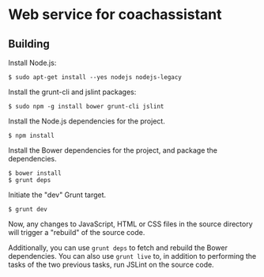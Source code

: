 # Web service for coachassistant

## Building

Install Node.js:

    $ sudo apt-get install --yes nodejs nodejs-legacy

Install the grunt-cli and jslint packages:

    $ sudo npm -g install bower grunt-cli jslint

Install the Node.js dependencies for the project.

    $ npm install

Install the Bower dependencies for the project, and package the dependencies.

    $ bower install
    $ grunt deps

Initiate the "dev" Grunt target.

    $ grunt dev

Now, any changes to JavaScript, HTML or CSS files in the source directory will
trigger a "rebuild" of the source code.

Additionally, you can use <code>grunt deps</code> to fetch and rebuild the
Bower dependencies. You can also use <code>grunt live</code> to, in addition to
performing the tasks of the two previous tasks, run JSLint on the source code.